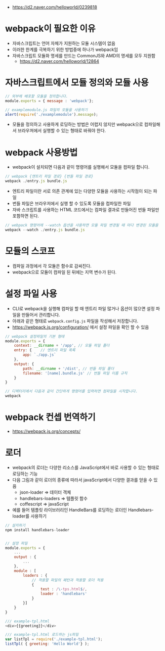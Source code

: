 * https://d2.naver.com/helloworld/0239818

# webpack이 필요한 이유
* 자바스크립트는 언어 자체가 지원하는 모듈 시스템이 없음
* 이러한 한계를 극복하기 위한 방법중에 하나가 webpack임
* 자바스크립트 모듈화 명세를 만드는 CommonJS와 AMD의 명세를 모두 지원함
  * https://d2.naver.com/helloworld/12864
# 자바스크립트에서 모듈 정의와 모듈 사용
```js
// 외부에 배포할 모듈을 정의합니다. 
module.exports = { message : 'webpack'};

// examplemodule.js 파일의 모듈을 사용하기
alert(require('./examplemodule').message);
```
* 모듈을 정의하고 사용하게 로딩하는 방법은 어렵지 않지만 webpack으로 컴파일해서 브라우져에서 실행할 수 있는 형태로 바꿔야 한다. 

# webpack 사용방법 
* webpack이 설치되면 다음과 같이 명령어를 실행해서 모듈을 컴파일 합니다. 
```js
// webpack {엔트리 파일 경로} {번들 파일 경로}
webpack ./entry.js bundle.js
```
* 엔트리 파일이란 서로 의존 관계에 있는 다양한 모듈을 사용하는 시작점이 되는 파일
* 번들 파일은 브라우저에서 실행 할 수 있도록 모듈을 컴파일한 파일
* 자바 스크립트를 사용하는 HTML 코드에서는 컴파일 결과로 만들어진 번들 파일만 포함하면 된다. 

```js
// webpack 명령어에 --watch 옵션을 사용하면 모듈 파일 변경될 때 마다 변경된 모듈을 자동으로 다시 컴파일 합니다. 
webpack --watch ./entry.js bundle.js  
```

# 모듈의 스코프 
* 컴파일 과정에서 각 모듈은 함수로 감싸진다. 
* webpack으로 모듈이 컴파일 된 뒤에는 지역 변수가 된다.

# 설정 파일 사용
* CLI로 webpack을 실행해 컴파일 할 때 엔트리 파일 많거나 옵션이 많으면 설정 파일을 만들어서 관리합니다. 
* 아래과 같은 형태로 `webpack.config.js` 파일을 작성해서 저장합니다. 
* https://webpack.js.org/configuration/ 에서 설정 파일을 확인 할 수 있음
```js
// webpack 설정파일의 기본 형태
module.exports = {
    context: __dirname + '/app', // 모듈 파일 폴더
    entry: {    // 엔트리 파일 목록
        app: `./app.js`
    },
    output: {
        path: __dirname + '/dist', // 번들 파일 폴더
        filename: '[name].bundle.js' // 번들 파일 이름 규칙
    }
}

// 디렉터리에서 다음과 같이 간단하게 명령어를 입력하면 컴파일을 시작합니다. 
webpack
```

# webpack 컨셉 번역하기 
* https://webpack.js.org/concepts/

# 로더 
* webpack의 로더는 다양한 리소스를 JavaScript에서 바로 사용할 수 있는 형태로 로딩하는 기능
* 다음 그림과 같이 로더의 종류에 따라서 javaScript에서 다양한 결과를 얻을 수 있음
  * json-loader => 데이터 객체
  * handlebars-loaders => 템플릿 함수
  * coffescript => javaScript
* 예를 들어 템플릿 라이브러리인 HandleBars를 로딩하는 로더인 Handlebars-loader를 사용하기
```js
// 설치하기 
npm install handlebars-loader


// 설정 파일 
module.exports = {
    ...
    output : {
        ...
    },
    module : [
        loaders : {
            // 적용할 파일의 패턴과 적용할 로더 적용
            {
                test : /\-tps.html$/,
                loader : 'handlebars'
            }     
        }]
    }
}

/// example-tpl.html
<div>{{greeting}}</div>

/// example-tpl.html 로드하는 js파일
var listTpl = require('./example-tpl.html');
listTpl( { greeting: 'Hello World'} );
```